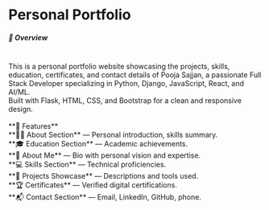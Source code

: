 <h1>Personal Portfolio</h1>
<h5>🌟 Overview</h5>
<br>
This is a personal portfolio website showcasing the projects, skills, education, certificates, and contact details of Pooja Sajjan, a passionate Full Stack Developer specializing in Python, Django, JavaScript, React, and AI/ML.
<br>
Built with Flask, HTML, CSS, and Bootstrap for a clean and responsive design.

<br>
<br>
**🚀 Features**
<br>
**👩‍💻 About Section** — Personal introduction, skills summary.
<br>
**🎓 Education Section** — Academic achievements.
<br>
**📝 About Me** — Bio with personal vision and expertise.
<br>
**💻 Skills Section** — Technical proficiencies.
<br>
**📂 Projects Showcase** — Descriptions and tools used.
<br>
**🏆 Certificates** — Verified digital certifications.
<br>
**📬 Contact Section** — Email, LinkedIn, GitHub, phone.
